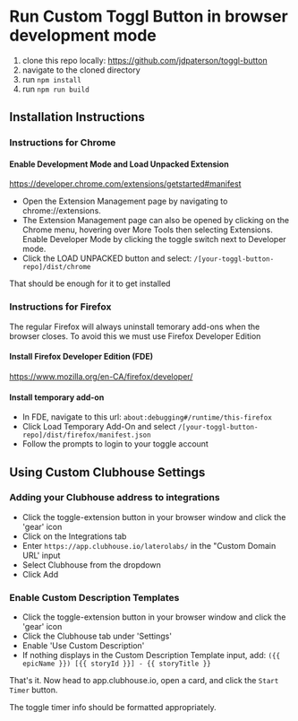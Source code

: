 # Run Custom Toggl Button in browser development mode

1. clone this repo locally: https://github.com/jdpaterson/toggl-button
2. navigate to the cloned directory
3. run `npm install`
4. run `npm run build`


## Installation Instructions

  ### Instructions for Chrome

  #### Enable Development Mode and Load Unpacked Extension

  https://developer.chrome.com/extensions/getstarted#manifest

  - Open the Extension Management page by navigating to chrome://extensions.
  - The Extension Management page can also be opened by clicking on the Chrome menu, hovering over More Tools then selecting Extensions.
  Enable Developer Mode by clicking the toggle switch next to Developer mode.
  - Click the LOAD UNPACKED button and select: `/[your-toggl-button-repo]/dist/chrome`

  That should be enough for it to get installed

  ### Instructions for Firefox

  The regular Firefox will always uninstall temorary add-ons when the browser closes. To avoid this we must use Firefox Developer Edition

  #### Install Firefox Developer Edition (FDE)
  https://www.mozilla.org/en-CA/firefox/developer/

  #### Install temporary add-on
  - In FDE, navigate to this url: `about:debugging#/runtime/this-firefox`
  - Click Load Temporary Add-On and select `/[your-toggl-button-repo]/dist/firefox/manifest.json`
  - Follow the prompts to login to your toggle account


## Using Custom Clubhouse Settings

  ### Adding your Clubhouse address to integrations
  - Click the toggle-extension button in your browser window and click the 'gear' icon
  - Click on the Integrations tab
  - Enter `https://app.clubhouse.io/laterolabs/` in the "Custom Domain URL' input
  - Select Clubhouse from the dropdown
  - Click Add

  ### Enable Custom Description Templates
  - Click the toggle-extension button in your browser window and click the 'gear' icon
  - Click the Clubhouse tab under 'Settings'
  - Enable 'Use Custom Description'
  - If nothing displays in the Custom Description Template input, add: `({{ epicName }}) [{{ storyId }}] - {{ storyTitle }}`

  That's it. Now head to app.clubhouse.io, open a card, and click the `Start Timer` button.

  The toggle timer info should be formatted appropriately.
